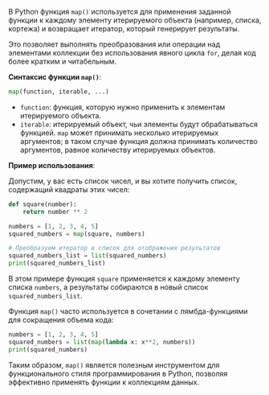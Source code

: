 В Python функция `map()` используется для применения заданной функции к каждому элементу итерируемого объекта (например, списка, кортежа) и возвращает итератор, который генерирует результаты. 

Это позволяет выполнять преобразования или операции над элементами коллекции без использования явного цикла `for`, делая код более кратким и читабельным.

**Синтаксис функции `map()`**:
```python
map(function, iterable, ...)
```
- `function`: функция, которую нужно применить к элементам итерируемого объекта.
- `iterable`: итерируемый объект, чьи элементы будут обрабатываться функцией. `map` может принимать несколько итерируемых аргументов; в таком случае функция должна принимать количество аргументов, равное количеству итерируемых объектов.

**Пример использования**:

Допустим, у вас есть список чисел, и вы хотите получить список, содержащий квадраты этих чисел:

```python
def square(number):
    return number ** 2

numbers = [1, 2, 3, 4, 5]
squared_numbers = map(square, numbers)

# Преобразуем итератор в список для отображения результатов
squared_numbers_list = list(squared_numbers)
print(squared_numbers_list)
```

В этом примере функция `square` применяется к каждому элементу списка `numbers`, а результаты собираются в новый список `squared_numbers_list`.

Функция `map()` часто используется в сочетании с лямбда-функциями для сокращения объема кода:

```python
numbers = [1, 2, 3, 4, 5]
squared_numbers = list(map(lambda x: x**2, numbers))
print(squared_numbers)
```

Таким образом, `map()` является полезным инструментом для функционального стиля программирования в Python, позволяя эффективно применять функции к коллекциям данных.